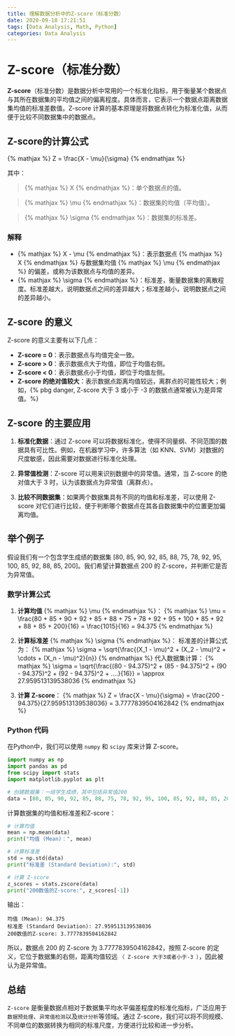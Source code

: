 ```yaml
---
title: 理解数据分析中的Z-score（标准分数）
date: 2020-09-18 17:21:51
tags: [Data Analysis, Math, Python]
categories: Data Analysis
---
```


# Z-score（标准分数）

**Z-score**（标准分数）是数据分析中常用的一个标准化指标，用于衡量某个数据点与其所在数据集的平均值之间的偏离程度。具体而言，它表示一个数据点距离数据集均值的标准差数值。Z-score 计算的基本原理是将数据点转化为标准化值，从而便于比较不同数据集中的数据点。

## Z-score的计算公式

{% mathjax %}
Z = \frac{X - \mu}{\sigma}
{% endmathjax %}

其中：
>  {% mathjax %} X {% endmathjax %}：单个数据点的值。

>  {% mathjax %} \mu {% endmathjax %}：数据集的均值（平均值）。

>  {% mathjax %} \sigma {% endmathjax %}：数据集的标准差。

### 解释

- {% mathjax %} X - \mu {% endmathjax %}：表示数据点 {% mathjax %} X {% endmathjax %} 与数据集均值 {% mathjax %} \mu {% endmathjax %} 的偏差，或称为该数据点与均值的差异。
- {% mathjax %} \sigma {% endmathjax %}：标准差，衡量数据集的离散程度。标准差越大，说明数据点之间的差异越大；标准差越小，说明数据点之间的差异越小。

## Z-score 的意义
Z-score 的意义主要有以下几点：

- **Z-score = 0**：表示数据点与均值完全一致。
- **Z-score > 0**：表示数据点大于均值，即位于均值右侧。
- **Z-score < 0**：表示数据点小于均值，即位于均值左侧。
- **Z-score 的绝对值较大**：表示数据点距离均值较远，离群点的可能性较大；例如，{% pbg danger, Z-score 大于 3 或小于 -3 的数据点通常被认为是异常值。%}

## Z-score 的主要应用

1. **标准化数据**：通过 Z-score 可以将数据标准化，使得不同量纲、不同范围的数据具有可比性。例如，在机器学习中，许多算法（如 KNN、SVM）对数据的尺度敏感，因此需要对数据进行标准化处理。
   
2. **异常值检测**：Z-score 可以用来识别数据中的异常值。通常，当 Z-score 的绝对值大于 3 时，认为该数据点为异常值（离群点）。

3. **比较不同数据集**：如果两个数据集具有不同的均值和标准差，可以使用 Z-score 对它们进行比较，便于判断哪个数据点在其各自数据集中的位置更加偏离均值。

## 举个例子

假设我们有一个包含学生成绩的数据集 [80, 85, 90, 92, 85, 88, 75, 78, 92, 95, 100, 85, 92, 88, 85, 200]。我们希望计算数据点 200 的 Z-score，并判断它是否为异常值。

### 数学计算公式

1. **计算均值** {% mathjax %} \mu {% endmathjax %}：
   {% mathjax %}
   \mu = \frac{80 + 85 + 90 + 92 + 85 + 88 + 75 + 78 + 92 + 95 + 100 + 85 + 92 + 88 + 85 + 200}{16} = \frac{1015}{16} = 94.375
   {% endmathjax %}

2. **计算标准差** {% mathjax %} \sigma {% endmathjax %}：
   标准差的计算公式为：
   {% mathjax %}
   \sigma = \sqrt{\frac{(X_1 - \mu)^2 + (X_2 - \mu)^2 + \cdots + (X_n - \mu)^2}{n}}
   {% endmathjax %}
   代入数据集计算：
   {% mathjax %}
   \sigma = \sqrt{\frac{(80 - 94.375)^2 + (85 - 94.375)^2 + (90 - 94.375)^2 + (92 - 94.375)^2 + ....}{16}} =  \approx 27.959513139538036
   {% endmathjax %}

3. **计算 Z-score**：
   {% mathjax %}
   Z = \frac{X - \mu}{\sigma} = \frac{200 - 94.375}{27.959513139538036} = 3.7777839504162842
   {% endmathjax %}


### Python 代码
在Python中，我们可以使用 `numpy` 和 `scipy` 库来计算 Z-score。

``` python
import numpy as np
import pandas as pd
from scipy import stats
import matplotlib.pyplot as plt

# 创建数据集：一组学生成绩，其中包括异常值200
data = [80, 85, 90, 92, 85, 88, 75, 78, 92, 95, 100, 85, 92, 88, 85, 200]
```

计算数据集的均值和标准差和Z-score：

``` python
# 计算均值
mean = np.mean(data)
print("均值 (Mean)：", mean)

# 计算标准差
std = np.std(data)
print("标准差 (Standard Deviation):", std)

# 计算 Z-score
z_scores = stats.zscore(data)
print("200数值的Z-score:", z_scores[-1])
```

输出：
```
均值 (Mean): 94.375
标准差 (Standard Deviation): 27.959513139538036
200数值的Z-score: 3.7777839504162842
```

所以，数据点 200 的 Z-score 为 3.7777839504162842，按照 Z-score 的定义，它位于数据集的右侧，距离均值较远 `（ Z-score 大于3或者小于-3 ）`，因此被认为是异常值。

## 总结

`Z-score` 是衡量数据点相对于数据集平均水平偏差程度的标准化指标，广泛应用于`数据预处理`、`异常值检测`以及`统计分析`等领域。通过 Z-score，我们可以将不同规模、不同单位的数据转换为相同的标准尺度，方便进行比较和进一步分析。
